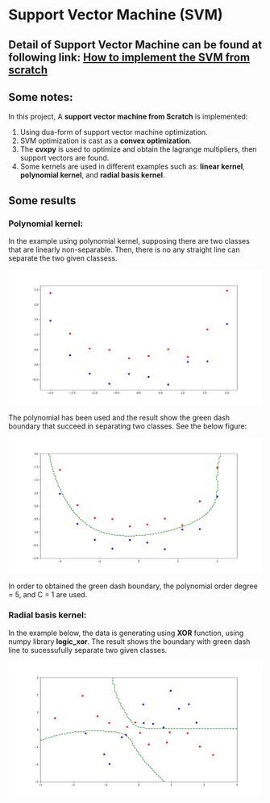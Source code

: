 # Support Vector Machine (SVM)
## Detail of Support Vector Machine can be found at following link: [How to implement the SVM from scratch](https://github.com/MossyFighting/SVM/blob/master/report.pdf)

## Some notes:
In this project, A **support vector machine from Scratch** is implemented:
  1. Using dua-form of support vector machine optimization.
  2. SVM optimization is cast as a **convex optimization**.
  3. The **cvxpy** is used to optimize and obtain the lagrange multipliers, then support vectors are found.
  4. Some kernels are used in different examples such as: **linear kernel**, **polynomial kernel**, and **radial basis kernel**.
  
## Some results 
### Polynomial kernel:
In the example using polynomial kernel, supposing there are two classes that are linearly non-separable. Then, there is no any straight line can separate the two given classess.

![Two classes need to seperate](https://github.com/MossyFighting/SVM/blob/master/images/poly_no_boundary.png)

The polynomial has been used and the result show the green dash boundary that succeed in separating two classes. See the below figure:

![Boundary to seperate](https://github.com/MossyFighting/SVM/blob/master/images/poly.png)

In order to obtained the green dash boundary, the polynomial order degree = 5, and C = 1 are used.
### Radial basis kernel:
In the example below, the data is generating using **XOR** function, using numpy library **logic_xor**. The result shows the boundary with green dash line to sucessufully separate two given classes.

![Radial basis kernel to seperate](https://github.com/MossyFighting/SVM/blob/master/images/radial_basis.png)
